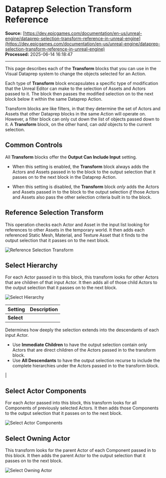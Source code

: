 # Dataprep Selection Transform Reference

**Source:** [https://dev.epicgames.com/documentation/en-us/unreal-engine/dataprep-selection-transform-reference-in-unreal-engine](https://dev.epicgames.com/documentation/en-us/unreal-engine/dataprep-selection-transform-reference-in-unreal-engine)  
**Processed:** 2025-06-14 16:18:47

---

This page describes each of the **Transform** blocks that you can use in the Visual Dataprep system to change the objects selected for an Action.

Each type of **Transform** block encapsulates a specific type of modification that the Unreal Editor can make to the selection of Assets and Actors passed to it. The block then passes the modified selection on to the next block below it within the same Dataprep Action.

Transform blocks are like filters, in that they determine the set of Actors and Assets that other Dataprep blocks in the same Action will operate on. However, a filter block can only cut down the list of objects passed down to it. A **Transform** block, on the other hand, can *add* objects to the current selection.

## Common Controls

All **Transform** blocks offer the **Output Can Include Input** setting.

-   When this setting is enabled, the **Transform** block always adds the Actors and Assets passed in to the block to the output selection that it passes on to the next block in the Dataprep Action.
    
-   When this setting is disabled, the **Transform** block *only* adds the Actors and Assets passed in to the block to the output selection *if* those Actors and Assets also pass the other selection criteria built in to the block.
    

## Reference Selection Transform

This operation checks each Actor and Asset in the input list looking for references to other Assets in the temporary world. It then adds each referenced Static Mesh, Material, and Texture Asset that it finds to the output selection that it passes on to the next block.

![Reference Selection Transform](https://d1iv7db44yhgxn.cloudfront.net/documentation/images/125d117e-a3dc-45d6-a0f6-9e4733ffcf8b/reference-selection-transform.png "Reference Selection Transform")

## Select Hierarchy

For each Actor passed in to this block, this transform looks for other Actors that are children of that input Actor. It then adds all of those child Actors to the output selection that it passes on to the next block.

![Select Hierarchy](https://d1iv7db44yhgxn.cloudfront.net/documentation/images/fbbfe045-a985-4b25-953e-b32900f5b23c/select-hierarchy.png "Select Hierarchy")

| Setting | Description |
| --- | --- |
| **Select** | 
Determines how deeply the selection extends into the descendants of each input Actor.

-   Use **Immediate Children** to have the output selection contain only Actors that are direct children of the Actors passed in to the transform block.
-   Use **All Descendants** to have the output selection recurse to include the complete hierarchies under the Actors passed in to the transform block.



 |

## Select Actor Components

For each Actor passed into this block, this transform looks for all Components of previously selected Actors. It then adds those Components to the output selection that it passes on to the next block.

![Select Actor Components](https://d1iv7db44yhgxn.cloudfront.net/documentation/images/f5e16709-46e7-4c4f-a254-72b4cb11e35a/select-actor-components.png "Select Actor Components")

## Select Owning Actor

This transform looks for the parent Actor of each Component passed in to this block. It then adds the parent Actor to the output selection that it passes on to the next block.

![Select Owning Actor](https://d1iv7db44yhgxn.cloudfront.net/documentation/images/87d95764-8225-4bdd-b0a7-5778d3c38ac7/select-owning-actor.png "Select Owning Actor")